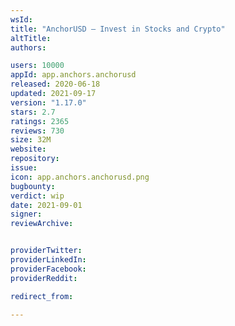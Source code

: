 ```yaml
---
wsId: 
title: "AnchorUSD – Invest in Stocks and Crypto"
altTitle: 
authors:

users: 10000
appId: app.anchors.anchorusd
released: 2020-06-18
updated: 2021-09-17
version: "1.17.0"
stars: 2.7
ratings: 2365
reviews: 730
size: 32M
website: 
repository: 
issue: 
icon: app.anchors.anchorusd.png
bugbounty: 
verdict: wip
date: 2021-09-01
signer: 
reviewArchive:


providerTwitter: 
providerLinkedIn: 
providerFacebook: 
providerReddit: 

redirect_from:

---
```




